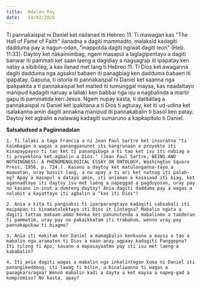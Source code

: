 ```yaml
---
title:  Adalen Pay
date:   14/02/2020
---
```


Ti pannakaispal ni Daniel ket nailanad iti Hebreo 11. Ti mawagan kas "The Hall of Fame of Faith" ilanadna a dagiti mammadto, malaksid kadagiti dadduma pay a nagun-odan, "inappotda dagiti ngiwat dagiti leon" (Heb. 11:33). Daytoy ket nakaimimbag, ngem masapul a laglagipentayo a dagiti banwar iti pammati ket saan laeng a dagidiay a nagsagrap iti ipapatay ken natay a sibibileg, a kas ilanad met lang ti Hebreo 11. Ti Dios ket awaganna dagiti dadduma nga agsaksi babaen iti panagbiag ken dadduma babaen iti ipapatay. Gapuna, ti istoria iti pannakaispal ni Daniel ket saanna nga ipakpakita a ti pannakaispal ket maited iti tumunggal maysa, kas naadaltayo manipud kadagiti naruay a lallaki ken babbai nga isu a nagbalinda a martir gapu iti pammatida ken Jesus. Ngem nupay kasta, ti datdatlag a pannakaispal ni Daniel ket ipakitana a ti Dios ti agturay, ket iti ud-udina ket isalakanna amin dagiti annakna manipud iti pannakabalin ti basol ken patay. Daytoy ket agbalin a nalawag kadagiti sumaruno a kapkapitulo ti Daniel.

**Salsaludsod a Pagiinnadalan**

`1. Ti lalaki a taga Francia a ni Jean Paul Sartre ket insuratna "ti kaimbagan a wagas a panangpanunot iti kangrunaan a proyekto iti kinapaypayso ti tao ket ti panangibaga a ti tao ket isu iti nabiag a ti proyektona ket agbalin a Dios." (Jean Paul Sartre, BEING AND NOTHINGNESS: A PHENOMENOLOGICAL ESSAY ON ONTOLOGY, Washington Square Press, 1956, p. 724.). Kasano a daytoy ket matulonganna-tayo a maawatan, uray bassit lang, a no apay a ti ari ket natnag iti palab-og? Apay a masapul a datayo amin, iti aniaman a kasasaad iti biag, ket agannadtayo iti daytoy isu met laeng a napeggad a pagduyosan, uray pay no kasano in-inut a dumteng daytoy? Ania dagiti dadduma pay a wagas a nalabit a kayattayo iti agbalin a "kas iti Dios"?`

`2. Ania a kita ti pangsaksi ti iparparangtayo kadagiti sabsabali iti maipapan ti kinamatalektayo iti Dios it Lintegna? Mabalin ngata a dagiti tattao makaam-ammo kenka ket panunotenda a mabalinmo a takderan ti pammatim, uray pay no pakaikkatam iti trabahom, wenno uray pay pannakapukaw ti biagmo?`

`3. Ania iti makitam ken Daniel a mamagbalin kenkuana a maysa a tao a mabalin nga aramaten ti Dios a naan-anay agpaay kadagiti Panggepna? Iti tulong ti Apo, kasano a mapasayaatmo pay iti isu met laeng a kababalin?`

`4. Iti ania dagiti wagas a mabalin nga inkalintegan koma ni Daniel iti panangikeddeng, iti lawag ti bilin, a binaliwanna ti wagas a panagkararagna? Wenno mabalin kadi a dayta a ket maysa a napeg-gad a kompromiso? No kasta, apay?`